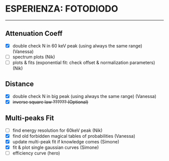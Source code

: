 # ESPERIENZA: FOTODIODO

***

## Attenuation Coeff

- [x] double check N in 60 keV peak (using always the same range) (Vanessa)
- [ ] spectrum plots (Nik)
- [ ] plots & fits (exponential fit: check offset & normalization parameters) (Nik)

## Distance

- [x] double check N in big peak (using always the same range) (Vanessa) 
- [x] ~~inverse square law ?????? (Optional)~~
  
## Multi-peaks Fit 

- [ ] find energy resolution for 60keV peak (Nik)
- [x] find old forbidden magical tables of probabilities (Vanessa)
- [x] update multi-peak fit if knowledge comes (Simone)
- [x] fit & plot single gaussian curves (Simone)
- [ ] efficiency curve (hero)
